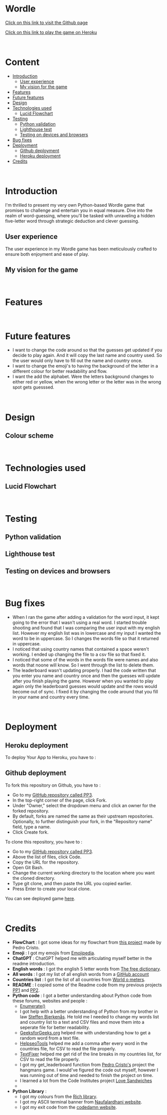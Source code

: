 # Wordle

[Click on this link to visit the Github page](https://obiwanbonobi.github.io/PP3/)

[Click on this link to play the game on Heroku]()

<br>

# Content

- [Introduction](#introduction)
    * [User experience](#user-experience)
    * [My vision for the game](#my-vision-for-the-game)
- [Features](#features)
- [Future features](#future-features)
- [Design](#design)
- [Technologies used](#technologies-used)
    * [Lucid Flowchart](#lucid-flowchart)
- [Testing](#testing)
    * [Python validation](#python-validation)
    * [Lighthouse test](#lighthouse-test)
    * [Testing on devices and browsers](#testing-on-devices-and-browsers)
- [Bug fixes](#bug-fixes)
- [Deployment](#deployment)
    * [Github deployment](#github-deployment)
    * [Heroku deployment](#heroku-deployment)
- [Credits](#credits)

<br>

# Introduction

 I'm thrilled to present my very own Python-based Wordle game that promises to challenge and entertain you in equal measure. Dive into the realm of word-guessing, where you'll be tasked with unraveling a hidden five-letter word through strategic deduction and clever guessing.

## User experience

The user experience in my Wordle game has been meticulously crafted to ensure both enjoyment and ease of play. 

## My vision for the game

<br>

# Features

<br>

# Future features

- I want to change the code around so that the guesses get updated if you decide to play again. And it will copy the last name and country used. So the user would only have to fill out the name and country once.
- I want to change the emoji's to having the background of the letter in a different colour for better readability and flow.
- I want the add the alphabet. Were the letters background changes to either red or yellow, when the wrong letter or the letter was in the wrong spot gets guesssed.

<br>

# Design

## Colour scheme

<br>

# Technologies used

## Lucid Flowchart

<br>

# Testing

## Python validation

## Lighthouse test

## Testing on devices and browsers

<br>

# Bug fixes

- When I ran the game after adding a validation for the word input, it kept going to the error that I wasn't using a real word. I started trouble shooting and found that I was comparing the user input with my english list. However my english list was in lowercase and my input I wanted the word to be in uppercase. So I changes the words file so that it returned in uppercase.
- I noticed that using country names that contained a space weren't working. I ended up changing the file to a csv file so that fixed it.
- I noticed that some of the words in the words file were names and also words that noone will know. So I went through the list to delete them.
- The leaderboard wasn't updating properly. I had the code written that you enter you name and country once and then the guesses will update after you finish playing the game. However when you wanted to play again only the leaderboard guesses would update and the rows would become out of sync. I fixed it by changing the code around that you fill in your name and country every time.

<br>

# Deployment

## Heroku deployment

To deploy Your App to Heroku, you have to :

## Github deployment

To fork this repository on Github, you have to :
  - Go to my [GitHub repository called PP3](https://github.com/ObiWanBonobi/PP3).
  - In the top-right corner of the page, click Fork.
  - Under "Owner," select the dropdown menu and click an owner for the forked repository.
  - By default, forks are named the same as their upstream repositories. Optionally, to further distinguish your fork, in the "Repository name" field, type a name.
  - Click Create fork.

To clone this repository, you have to :
  - Go to my [GitHub repository called PP3](https://github.com/ObiWanBonobi/PP3).
  - Above the list of files, click  Code.
  - Copy the URL for the repository.
  - Open Git Bash.
  - Change the current working directory to the location where you want the cloned directory.
  - Type git clone, and then paste the URL you copied earlier.
  - Press Enter to create your local clone.

You can see deployed game [here]().

<br>

# Credits

- <b>FlowChart</b> : I got some ideas for my flowchart from [this project](https://github.com/PedroCristo/portfolio_project_3) made by Pedro Cristo.
- <b>Emoji</b> : I got my emojis from [Emojipedia](https://emojipedia.org/).
- <b>ChatGPT</b> : ChatGPT helped me with articulating myself better in the readme introduction.
- <b>English words</b> : I got the english 5 letter words from [The free dictionary](https://www.thefreedictionary.com/5-letter-words.htm).
- <b>All words</b> : I got my list of all english words from a [GitHub account](https://github.com/charlesreid1/five-letter-words/blob/master/sgb-words.txt)
- <b>Countries list</b> : I got the list of all countries from [World o meters](https://www.worldometers.info/geography/alphabetical-list-of-countries/).
- <b>README</b> : I copied some of the Readme code from my previous projects [PP1](https://github.com/ObiWanBonobi/PP1/blob/main/README.md) and [PP2](https://github.com/ObiWanBonobi/PP2/tree/main).
- <b>Python code</b> : I got a better understanding about Python code from these forums, websites and people :
  * [Enumerate()](https://www.geeksforgeeks.org/enumerate-in-python/)
  * I got help with a better understanding of Python from my brother in law [Steffen Bjerkenås](https://github.com/stebje). He told me I needed to change my words list and country list to a text and CSV files and move them into a seperate file for better readability.
  * [GeeksforGeeks.org](https://www.geeksforgeeks.org/pulling-a-random-word-or-string-from-a-line-in-a-text-file-in-python/) helped me with understanding how to get a random word from a text file.
  * [HelpseoTools](https://helpseotools.com/text-tools/add-comma-online) helped me add a comma after every word in the countries file, for CSV to read the file properly.
  * [TextFixer](https://www.textfixer.com/tools/remove-line-breaks.php) helped me get rid of the line breaks in my countries list, for CSV to read the file properly.
  * I got my get_leaderboard function from [Pedro Cristo's](https://github.com/PedroCristo/portfolio_project_3/blob/main/run.py) project the hangmans game. I would've figured the code out myself, however I was running out of time and needed to finish the project on time.
  * I learned a lot from the Code Institutes project [Love Sandwiches](https://github.com/Code-Institute-Solutions/love-sandwiches-p5-sourcecode)
  *
- <b>Python Library</b> : 
  * I got my colours from the [Rich library](https://rich.readthedocs.io/en/latest/introduction.html#installation).
  * I got my ASCII terminal banner from [Naufalardhani website](https://naufalardhani.medium.com/how-to-create-ascii-text-banner-for-command-line-project-85e75dc02b07).
  * I got my exit code from the [codedamn website](https://codedamn.com/news/python/exit-python-program-from-terminal).
